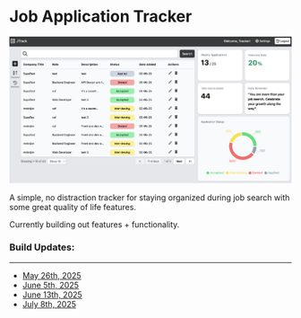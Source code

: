 # Job Application Tracker

![Screenshot](src/assets/stage6Screenshot.png)

A simple, no distraction tracker for staying organized during job search with some great quality of life features.

Currently building out features + functionality.

### Build Updates:

---

- [May 26th, 2025](https://www.loom.com/share/72789b9943c8478aab42cdf475078cb3)
- [June 5th, 2025](https://www.loom.com/share/ea90be5a19c742c0b9a65992995549db)
- [June 13th, 2025](https://www.loom.com/share/52bc8c574bd54ba9abb5118517d2bf6f)
- [July 8th, 2025](https://www.loom.com/share/bbc0e47619b84e9f8a910f3b49d61080)
